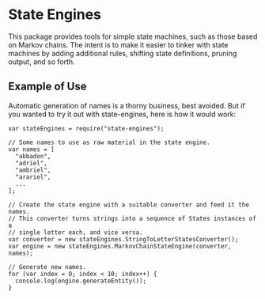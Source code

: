 State Engines
=============

This package provides tools for simple state machines, such as those based on
Markov chains. The intent is to make it easier to tinker with state machines by
adding additional rules, shifting state definitions, pruning output, and so
forth.

Example of Use
--------------

Automatic generation of names is a thorny business, best avoided. But if you
wanted to try it out with state-engines, here is how it would work:

    var stateEngines = require("state-engines");

    // Some names to use as raw material in the state engine.
    var names = [
      "abbadon",
      "adriel",
      "ambriel",
      "arariel",
      ...
    ];

    // Create the state engine with a suitable converter and feed it the names.
    // This converter turns strings into a sequence of States instances of a 
    // single letter each, and vice versa.
    var converter = new stateEngines.StringToLetterStatesConverter();
    var engine = new stateEngines.MarkovChainStateEngine(converter, names);

    // Generate new names.
    for (var index = 0; index < 10; index++) {
      console.log(engine.generateEntity());
    }
